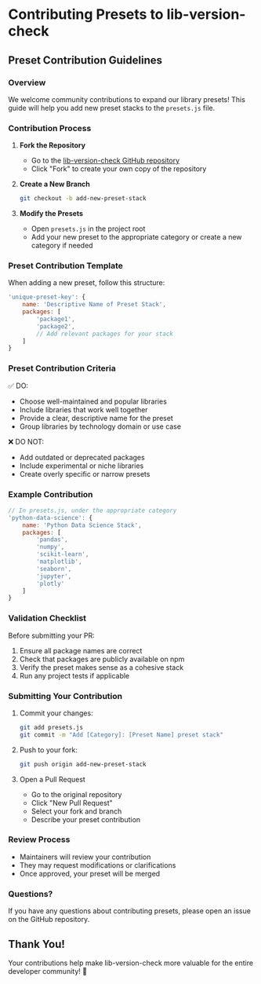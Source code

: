 # Contributing Presets to lib-version-check

## Preset Contribution Guidelines

### Overview
We welcome community contributions to expand our library presets! This guide will help you add new preset stacks to the `presets.js` file.

### Contribution Process

1. **Fork the Repository**
    - Go to the [lib-version-check GitHub repository](https://github.com/jiji-hoon96/lib-version-check)
    - Click "Fork" to create your own copy of the repository

2. **Create a New Branch**
   ```bash
   git checkout -b add-new-preset-stack
   ```

3. **Modify the Presets**
    - Open `presets.js` in the project root
    - Add your new preset to the appropriate category or create a new category if needed

### Preset Contribution Template

When adding a new preset, follow this structure:

```javascript
'unique-preset-key': {
    name: 'Descriptive Name of Preset Stack',
    packages: [
        'package1',
        'package2',
        // Add relevant packages for your stack
    ]
}
```

### Preset Contribution Criteria

✅ DO:
- Choose well-maintained and popular libraries
- Include libraries that work well together
- Provide a clear, descriptive name for the preset
- Group libraries by technology domain or use case

❌ DO NOT:
- Add outdated or deprecated packages
- Include experimental or niche libraries
- Create overly specific or narrow presets

### Example Contribution

```javascript
// In presets.js, under the appropriate category
'python-data-science': {
    name: 'Python Data Science Stack',
    packages: [
        'pandas',
        'numpy',
        'scikit-learn',
        'matplotlib',
        'seaborn',
        'jupyter',
        'plotly'
    ]
}
```

### Validation Checklist
Before submitting your PR:
1. Ensure all package names are correct
2. Check that packages are publicly available on npm
3. Verify the preset makes sense as a cohesive stack
4. Run any project tests if applicable

### Submitting Your Contribution

1. Commit your changes:
   ```bash
   git add presets.js
   git commit -m "Add [Category]: [Preset Name] preset stack"
   ```

2. Push to your fork:
   ```bash
   git push origin add-new-preset-stack
   ```

3. Open a Pull Request
    - Go to the original repository
    - Click "New Pull Request"
    - Select your fork and branch
    - Describe your preset contribution

### Review Process
- Maintainers will review your contribution
- They may request modifications or clarifications
- Once approved, your preset will be merged

### Questions?
If you have any questions about contributing presets, please open an issue on the GitHub repository.

## Thank You!
Your contributions help make lib-version-check more valuable for the entire developer community! 🚀